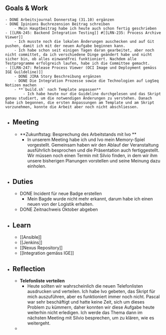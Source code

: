 ## Goals & Work
	- DONE Arbeitsjournal Donnerstag (31.10) ergänzen
	- DONE Ipinions Buchrezension Beitrag schreiben
		- Mein Hauptbeitrag habe ich heute auch schon fertig geschrieben
	- [[LRN-245: Backend Integration Testing]] #[[LRN-235: Process Archive Viewer]]
		- Ich musste noch die lokalen Änderungen auschecken und auf Git pushen, damit ich mit der neuen Aufgabe beginnen kann.
		- Ich habe schon seit einigen Tagen daran gearbeitet, aber noch nicht committet, da ich verschiedene Dinge geändert habe und nicht sicher bin, ob alles einwandfrei funktioniert. Nachdem alle Testprogramme erfolgreich laufen, habe ich die Committee gemacht.
	- [[LRN-247: Release Process Viewer (OCI Image und Deployment gemäss IGE Guildeline)]]
		- DONE JIRA Story Beschreibung ergänzen
		- DONE Die Integration Prozesse sowie die Technologien auf LogSeq Notizen machen
		- **`build.sh` nach Template anpassen**
			- Ich habe heute nur die Guideline durchgelesen und das Skript genau studiert, um die notwendigen Änderungen zu verstehen. Danach habe ich begonnen, die ersten Anpassungen am Template und am Skript vorzunehmen, konnte die Arbeit aber noch nicht abschliessen.
- ## Meeting
	- **Zukunftstag: Besprechung des Arbeitstands mit Ivo **
		- In unserem Meeting habe ich und Ivo mein Memory-Spiel vorgestellt. Gemeinsam haben wir den Ablauf der Veranstaltung ausführlich besprochen und die Präsentation auch fertiggestellt. Wir müssen noch einen Termin mit Silvio finden, in dem wir ihm unsere bisherigen Planungen vorstellen und seine Meinung dazu einholen.
- ## Duties
	- DONE Incident für neue Badge erstellen
		- Mein Bagde wurde nicht mehr erkannt, darum habe ich einen neuen von der Logistik erhalten.
	- DONE Zeitnachweis Oktober abgeben
- ## Learn
	- [[Ansible]]
	- [[Jenkins]]
	- [[Nexus Repository]]
	- [[Integration gemäss IGE]]
- ## Reflection
	- **Telefonliste verteilen**
		- Heute sollten wir wahrscheinlich die neuen Telefonlisten ausdrucken und verteilen. Ich habe Ivo gebeten, das Skript für mich auszuführen, aber 
		  es funktioniert immer noch nicht. Pascal war sehr beschäftigt und hatte keine Zeit, sich um dieses Problem zu kümmern, daher konnten wir diese Aufgabe heute weiterhin nicht erledigen. Ich werde das Thema dann im nächsten Meeting mit Silvio besprechen, um zu klären, wie es weitergeht.
	-
